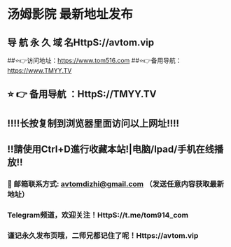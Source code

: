 # 汤姆影院 最新地址发布 
## 导 航 永 久 域 名HttpS://avtom.vip
##⭐️👉访问地址：https://www.tom516.com
##⭐️👉备用导航：https://www.TMYY.TV
## ⭐️ 👉 备用导航 ：HttpS://TMYY.TV
## ‼️‼️长按复制到浏览器里面访问以上网址‼️‼️ 
## ‼️請使用Ctrl+D進行收藏本站!|电脑/Ipad/手机在线播放‼️  
### 📧 邮箱联系方式: avtomdizhi@gmail.com （发送任意内容获取最新地址）
### Telegram频道，欢迎关注！HttpS://t.me/tom914_com
### 谨记永久发布页哦，二师兄都记住了呢！Https://avtom.vip

